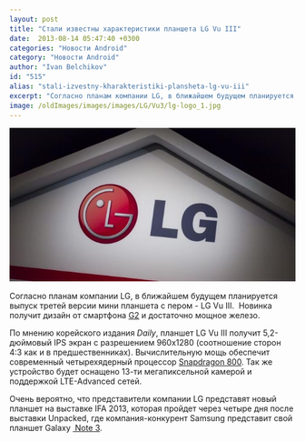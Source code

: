 ```yaml
---
layout: post
title: "Стали известны характеристики планшета LG Vu III"
date:  2013-08-14 05:47:40 +0300
categories: "Новости Android"
category: "Новости Android"
author: "Ivan Belchikov"
id: "515"
alias: "stali-izvestny-kharakteristiki-plansheta-lg-vu-iii"
excerpt: "Согласно планам компании LG, в ближайшем будущем планируется выпуск третей версии мини планшета с пером - LG Vu III.  Новинка получит дизайн от смартфона G2 и достаточно мощное железо. "
image: /oldImages/images/images/LG/Vu3/lg-logo_1.jpg
---
```

<img src="/oldImages/images/images/LG/Vu3/lg-logo_1.jpg" alt="Логотип компании LG" />

Согласно планам компании LG, в ближайшем будущем планируется выпуск третей версии мини планшета с пером - LG Vu III.  Новинка получит дизайн от смартфона <a href="index.php?option=com_content&amp;view=article&amp;id=508&amp;catid=8&amp;Itemid=102">G2</a> и достаточно мощное железо. 


По мнению корейского издания <em>Daily</em>, планшет LG Vu III получит 5,2-дюймовый IPS экран с разрешением 960x1280 (соотношение сторон 4:3 как и в предшественниках). Вычислительную мощь обеспечит современный четырехядерный процессор <a href="index.php?option=com_content&amp;view=article&amp;id=220&amp;catid=8&amp;Itemid=102">Snapdragon 800</a>. Так же устройство будет оснащено 13-ти мегапиксельной камерой и поддержкой LTE-Advanced сетей. 

Очень вероятно, что представители компании LG представят новый планшет на выставке IFA 2013, которая пройдет через четыре дня после выставки Unpacked, где компания-конкурент Samsung представит свой планшет Galaxy <a href="index.php?option=com_content&amp;view=article&amp;id=513&amp;catid=8&amp;Itemid=102"> Note 3</a>.
